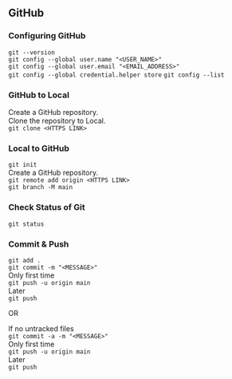 ## GitHub
### Configuring GitHub
`git --version`  
`git config --global user.name "<USER_NAME>"`  
`git config --global user.email "<EMAIL_ADDRESS>"`  
`git config --global credential.helper store`
`git config --list`  
### GitHub to Local  
Create a GitHub repository.  
Clone the repository to Local.  
`git clone <HTTPS LINK>`  
### Local to GitHub  
`git init`  
Create a GitHub repository.  
`git remote add origin <HTTPS LINK>`  
`git branch -M main`  
### Check Status of Git  
`git status`  
### Commit & Push  
`git add .`  
`git commit -m "<MESSAGE>"`  
Only first time  
`git push -u origin main`  
Later  
`git push`  
  
OR  
  
If no untracked files  
`git commit -a -m "<MESSAGE>"`  
Only first time  
`git push -u origin main`  
Later  
`git push`
